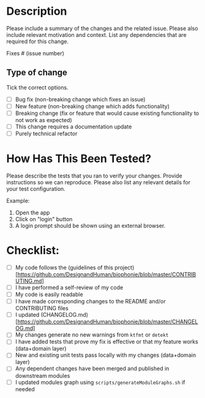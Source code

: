 # Description

Please include a summary of the changes and the related issue. Please also include relevant motivation and context. List any dependencies that are required for this change.

Fixes # (issue number)

## Type of change

Tick the correct options.

- [ ] Bug fix (non-breaking change which fixes an issue)
- [ ] New feature (non-breaking change which adds functionality)
- [ ] Breaking change (fix or feature that would cause existing functionality to not work as expected)
- [ ] This change requires a documentation update
- [ ] Purely technical refactor

# How Has This Been Tested?

Please describe the tests that you ran to verify your changes. Provide instructions so we can reproduce. Please also list any relevant details for your test configuration.

Example:
1. Open the app
2. Click on "login" button
3. A login prompt should be shown using an external browser.

# Checklist:

- [ ] My code follows the (guidelines of this project)[https://github.com/DesignandHuman/biophonie/blob/master/CONTRIBUTING.md]
- [ ] I have performed a self-review of my code
- [ ] My code is easily readable
- [ ] I have made corresponding changes to the README and/or CONTRIBUTING files
- [ ] I updated (CHANGELOG.md)[https://github.com/DesignandHuman/biophonie/blob/master/CHANGELOG.md]
- [ ] My changes generate no new warnings from `ktfmt` or `detekt`
- [ ] I have added tests that prove my fix is effective or that my feature works (data+domain layer)
- [ ] New and existing unit tests pass locally with my changes (data+domain layer)
- [ ] Any dependent changes have been merged and published in downstream modules
- [ ] I updated modules graph using `scripts/generateModuleGraphs.sh` if needed
